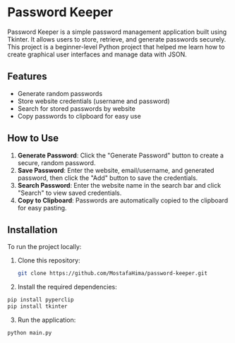# Password Keeper

Password Keeper is a simple password management application built using Tkinter. It allows users to store, retrieve, and generate passwords securely. This project is a beginner-level Python project that helped me learn how to create graphical user interfaces and manage data with JSON.

## Features
- Generate random passwords
- Store website credentials (username and password)
- Search for stored passwords by website
- Copy passwords to clipboard for easy use

## How to Use
1. **Generate Password**: Click the "Generate Password" button to create a secure, random password.
2. **Save Password**: Enter the website, email/username, and generated password, then click the "Add" button to save the credentials.
3. **Search Password**: Enter the website name in the search bar and click "Search" to view saved credentials.
4. **Copy to Clipboard**: Passwords are automatically copied to the clipboard for easy pasting.

## Installation
To run the project locally:

1. Clone this repository:
   ```bash
   git clone https://github.com/MostafaHima/password-keeper.git
2. Install the required dependencies:
  ```bash
  pip install pyperclip
  pip install tkinter
 ```
3. Run the application:
 ```bash
python main.py


